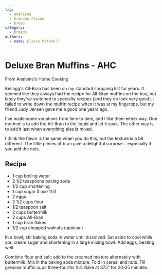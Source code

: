 ```yaml
---
tag:
  - analaine
  - Grandma Elaine
  - bread
category:
  - breads
authors:
  - name: Elaine Mitchell
---
```


# Deluxe Bran Muffins - AHC
From Analaine's Home Cooking

Kellogg's All-Bran has been on my standard shopping list for years. It seemed like they always
had the recipe for All-Bran muffins on the box, but lately they've switched to specialty recipes
(and they do look very good). I failed to write down the muffin recipe when it was at my
fingertips, but my friend Judy Jensen gave me a good one years ago.

I've made some variations from time to time, and I like them either way. One method is to add
the All-Bran to the liquid and let it soak. The other way is to add it last when everything else is
mixed.

I think the flavor is the same when you do this, but the texture is a bit different. The little pieces
of bran give a delightful surprise... especially if you add the nuts.

## Recipe

* 1 cup boiling water
* 2 1/2 teaspoons baking soda
* 1/2 cup shortening
* 1 cup sugar (I use 1/2)
* 2 eggs
* 2 1/2 cups flour
* 1/2 teaspoon salt
* 2 cups buttermilk
* 2 cups All-Bran
* 1 cup bran flakes
* 1/2 cup chopped walnuts (optional)

In a bowl, stir baking soda in water until dissolved. Set aside to cool while you cream sugar and
shortening in a large mixing bowl. Add eggs, beating well.

Combine flour and salt; add to the creamed mixture alternately with buttermilk. Mix in the
baking soda mixture. Fold in cereal and nuts. Fill greased muffin cups three-fourths full. Bake
at 375° for 20-25 minutes.
